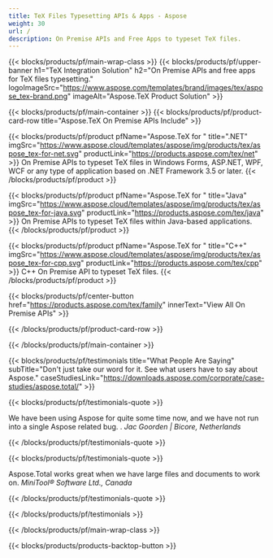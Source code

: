 ```yaml
---
title: TeX Files Typesetting APIs & Apps - Aspose 
weight: 30
url: /
description: On Premise APIs and Free Apps to typeset TeX files.
---
```


{{< blocks/products/pf/main-wrap-class >}}
{{< blocks/products/pf/upper-banner h1="TeX Integration Solution" h2="On Premise APIs and free apps for TeX files typesetting." logoImageSrc="https://www.aspose.com/templates/brand/images/tex/aspose_tex-brand.png" imageAlt="Aspose.TeX Product Solution" >}}

{{< blocks/products/pf/main-container >}}
{{< blocks/products/pf/product-card-row title="Aspose.TeX On Premise APIs Include" >}}

{{< blocks/products/pf/product pfName="Aspose.TeX for " title=".NET" imgSrc="https://www.aspose.cloud/templates/aspose/img/products/tex/aspose_tex-for-net.svg" productLink="https://products.aspose.com/tex/net" >}}
On Premise APIs to typeset TeX files in Windows Forms, ASP.NET, WPF, WCF or any type of application based on .NET Framework 3.5 or later.
{{< /blocks/products/pf/product >}}

{{< blocks/products/pf/product pfName="Aspose.TeX for " title="Java" imgSrc="https://www.aspose.cloud/templates/aspose/img/products/tex/aspose_tex-for-java.svg" productLink="https://products.aspose.com/tex/java" >}}
On Premise APIs to typeset TeX files within Java-based applications.
{{< /blocks/products/pf/product >}}

{{< blocks/products/pf/product pfName="Aspose.TeX for " title="C++" imgSrc="https://www.aspose.cloud/templates/aspose/img/products/tex/aspose_tex-for-cpp.svg" productLink="https://products.aspose.com/tex/cpp" >}}
C++ On Premise API to typeset TeX files.
{{< /blocks/products/pf/product >}}

{{< blocks/products/pf/center-button href="https://products.aspose.com/tex/family" innerText="View All On Premise APIs" >}}

{{< /blocks/products/pf/product-card-row >}}

{{< /blocks/products/pf/main-container >}}

{{< blocks/products/pf/testimonials title="What People Are Saying" subTitle="Don't just take our word for it. See what users have to say about Aspose." caseStudiesLink="https://downloads.aspose.com/corporate/case-studies/aspose.total/" >}}

{{< blocks/products/pf/testimonials-quote >}}
<p class="first">
 We have been using Aspose for quite some time now, and we have not run into a single Aspose related bug. .
 <em>
  Jac Goorden | Bicore, Netherlands
 </em>
</p>

{{< /blocks/products/pf/testimonials-quote >}}

{{< blocks/products/pf/testimonials-quote >}}
<p class="second">
 Aspose.Total works great when we have large files and documents to work on.
 <em>
  MiniTool® Software Ltd., Canada
 </em>
</p>

{{< /blocks/products/pf/testimonials-quote >}}

{{< /blocks/products/pf/testimonials >}}

{{< /blocks/products/pf/main-wrap-class >}}

{{< blocks/products/products-backtop-button >}}
